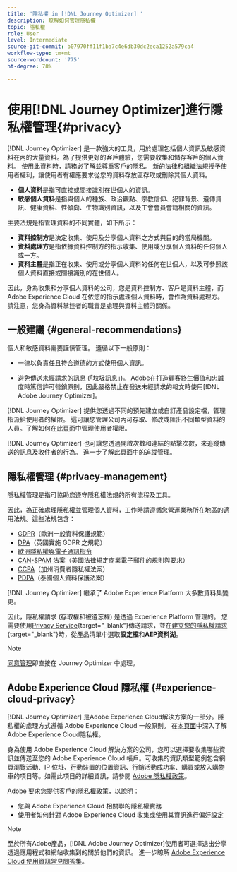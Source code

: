 ```yaml
---
title: '隱私權 in [!DNL Journey Optimizer] '
description: 瞭解如何管理隱私權
topic: 隱私權
role: User
level: Intermediate
source-git-commit: b07970ff11f1ba7c4e6db30dc2eca1252a579ca4
workflow-type: tm+mt
source-wordcount: '775'
ht-degree: 78%

---
```



# 使用[!DNL Journey Optimizer]進行隱私權管理{#privacy}

[!DNL Journey Optimizer] 是一款強大的工具，用於處理包括個人資訊及敏感資料在內的大量資料。為了提供更好的客戶體驗，您需要收集和儲存客戶的個人資料。 使用此資料時，請務必了解並尊重客戶的隱私。 新的法律和組織法規授予使用者權利，讓使用者有權應要求從您的資料存放區存取或刪除其個人資料。

* **個人資料**&#x200B;是指可直接或間接識別在世個人的資訊。
* **敏感個人資料**&#x200B;是指與個人的種族、政治觀點、宗教信仰、犯罪背景、遺傳資訊、健康資料、性傾向、生物識別資訊，以及工會會員會籍相關的資訊。

主要法規是指管理資料的不同實體，如下所示：

* **資料控制方**&#x200B;是決定收集、使用及分享個人資料之方式與目的的當局機關。
* **資料處理方**&#x200B;是指依據資料控制方的指示收集、使用或分享個人資料的任何個人或一方。
* **資料主體**&#x200B;是指正在收集、使用或分享個人資料的任何在世個人，以及可參照該個人資料直接或間接識別的在世個人。

因此，身為收集和分享個人資料的公司，您是資料控制方、客戶是資料主體，而 Adobe Experience Cloud 在依您的指示處理個人資料時，會作為資料處理方。請注意，您身為資料掌控者的職責是處理與資料主體的關係。

## 一般建議 {#general-recommendations}

個人和敏感資料需要謹慎管理。 遵循以下一般原則：

* 一律以負責任且符合道德的方式使用個人資訊。

* 避免傳送未經請求的訊息 (「垃圾訊息」)。 Adobe在打造顧客終生價值和忠誠度時篤信許可營銷原則，因此嚴格禁止在發送未經請求的報文時使用[!DNL Adobe Journey Optimizer]。

[!DNL Journey Optimizer] 提供您透過不同的預先建立或自訂產品設定檔，管理指派給使用者的權限。 這可讓您管理公司內可存取、修改或匯出不同類型資料的人員。了解如何在[此頁面](administration/permissions.md)中管理使用者權限。

[!DNL Journey Optimizer] 也可讓您透過開啟次數和連結的點擊次數，來追蹤傳送的訊息及收件者的行為。 進一步了解[此頁面](message-tracking.md)中的追蹤管理。

## 隱私權管理 {#privacy-management}

隱私權管理是指可協助您遵守隱私權法規的所有流程及工具。

因此，為正確處理隱私權並管理個人資料，工作時請遵循您營運業務所在地區的適用法規。這些法規包含：

* [GDPR](https://ec.europa.eu/info/law/law-topic/data-protection/reform/what-does-general-data-protection-regulation-gdpr-govern_en)（歐洲一般資料保護規範）
* [DPA](https://www.gov.uk/data-protection)（英國實施 GDPR 之規範）
* [歐洲隱私權與電子通訊指令](https://eur-lex.europa.eu/legal-content/EN/TXT/?uri=CELEX:02002L0058-20091219)
* [CAN-SPAM 法案](https://www.ftc.gov/tips-advice/business-center/guidance/can-spam-act-compliance-guide-business)（美國法律規定商業電子郵件的規則與要求）
* [CCPA](https://leginfo.legislature.ca.gov/faces/codes_displayText.xhtml?lawCode=CIV&amp;division=3.&amp;title=1.81.5.&amp;part=4.&amp;chapter=&amp;article=)（加州消費者隱私權法案）
* [PDPA](https://secureprivacy.ai/thailand-pdpa-summary-what-businesses-need-to-know/)（泰國個人資料保護法案）

[!DNL Journey Optimizer] 繼承了 Adobe Experience Platform 大多數資料集變更。

因此，隱私權請求 (存取權和被遺忘權) 是透過 Experience Platform 管理的。 您需要使用[Privacy Service](https://experienceleague.adobe.com/docs/experience-platform/privacy/home.html?lang=zh-Hant){target=&quot;_blank&quot;}傳送請求，並在[建立您的隱私權請求](https://experienceleague.adobe.com/docs/experience-platform/privacy/ui/user-guide.html?lang=zh-Hant#request-builder){target=&quot;_blank&quot;}時，從產品清單中選取&#x200B;**設定檔**&#x200B;和&#x200B;**AEP資料湖**。 <!--https://experienceleague.adobe.com/docs/experience-platform/privacy/home.html?lang=en).-->

>[!NOTE]
>
>[同意管理](../../help/using/consent.md)即直接在 Journey Optimizer 中處理。

## Adobe Experience Cloud 隱私權 {#experience-cloud-privacy}

[!DNL Journey Optimizer] 是Adobe Experience Cloud解決方案的一部分。隱私權的處理方式遵循 Adobe Experience Cloud 一般原則。 在[本頁面](https://www.adobe.com/tw/privacy/marketing-cloud.html)中深入了解Adobe Experience Cloud隱私權。

身為使用 Adobe Experience Cloud 解決方案的公司，您可以選擇要收集哪些資訊並傳送至您的 Adobe Experience Cloud 帳戶。可收集的資訊類型範例包含網頁瀏覽活動、IP 位址、行動裝置的位置資訊、行銷活動成功率、購買或放入購物車的項目等。如需此項目的詳細資訊，請參閱 [Adobe 隱私權政策](https://www.adobe.com/tw/privacy/policy.html)。

Adobe 要求您提供客戶的隱私權政策，以說明：

* 您與 Adobe Experience Cloud 相關聯的隱私權實務
* 使用者如何針對 Adobe Experience Cloud 收集或使用其資訊進行偏好設定

>[!NOTE]
>
>至於所有Adobe產品，[!DNL Adobe Journey Optimizer]使用者可選擇退出分享透過應用程式和網站收集到的關於他們的資訊。 進一步瞭解 [Adobe Experience Cloud 使用資訊常見問答集](https://www.adobe.com/tw/privacy/experience-cloud-usage-info-faq.html)。

<!--Because Journey Optimizer integrates with Adobe Experience Platform, where audiences are transferred from one system to another, you need to pay extra care to personal data protection.-->
